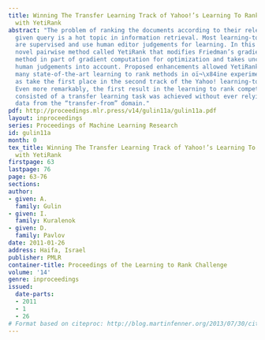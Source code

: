 ```yaml
---
title: Winning The Transfer Learning Track of Yahoo!’s Learning To Rank Challenge
  with YetiRank
abstract: "The problem of ranking the documents according to their relevance to a
  given query is a hot topic in information retrieval. Most learning-to-rank methods
  are supervised and use human editor judgements for learning. In this paper, we introduce
  novel pairwise method called YetiRank that modifies Friedman’s gradient boosting
  method in part of gradient computation for optimization and takes uncertainty in
  human judgements into account. Proposed enhancements allowed YetiRank to outperform
  many state-of-the-art learning to rank methods in oï¬\x84ine experiments as well
  as take the first place in the second track of the Yahoo! learning-to-rank contest.
  Even more remarkably, the first result in the learning to rank competition that
  consisted of a transfer learning task was achieved without ever relying on the bigger
  data from the “transfer-from” domain."
pdf: http://proceedings.mlr.press/v14/gulin11a/gulin11a.pdf
layout: inproceedings
series: Proceedings of Machine Learning Research
id: gulin11a
month: 0
tex_title: Winning The Transfer Learning Track of Yahoo!’s Learning To Rank Challenge
  with YetiRank
firstpage: 63
lastpage: 76
page: 63-76
sections: 
author:
- given: A.
  family: Gulin
- given: I.
  family: Kuralenok
- given: D.
  family: Pavlov
date: 2011-01-26
address: Haifa, Israel
publisher: PMLR
container-title: Proceedings of the Learning to Rank Challenge
volume: '14'
genre: inproceedings
issued:
  date-parts:
  - 2011
  - 1
  - 26
# Format based on citeproc: http://blog.martinfenner.org/2013/07/30/citeproc-yaml-for-bibliographies/
---
```

